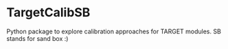 # TargetCalibSB
Python package to explore calibration approaches for TARGET modules. SB stands for sand box :)
